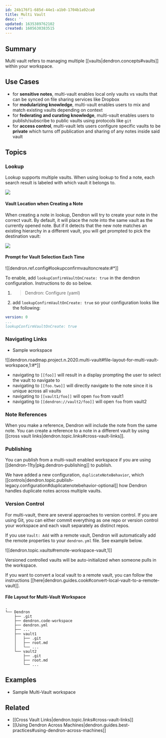 ```yaml
---
id: 24b176f1-685d-44e1-a1b0-1704b1a92ca0
title: Multi Vault
desc: ''
updated: 1635389762102
created: 1605630383515
---
```


## Summary

Multi vault refers to managing multiple [[vaults|dendron.concepts#vaults]] within your workspace.

## Use Cases

- for **sensitive notes**, multi-vault enables local only vaults vs vaults that can be synced on file sharing services like Dropbox
- for **modularizing knowledge**, multi-vault enables users to mix and match existing vaults depending on context
- for **federating and curating knowledge**, multi-vault enables users to publish/subscribe to public vaults using protocols like `git`
- for **access control**, multi-vault lets users configure specific vaults to be **private** which turns off publication and sharing of any notes inside said vault

## Topics

### Lookup

Lookup supports multiple vaults. When using lookup to find a note, each search result is labeled with which vault it belongs to.

![](https://foundation-prod-assetspublic53c57cce-8cpvgjldwysl.s3-us-west-2.amazonaws.com/assets/images/roots.jpg)

#### Vault Location when Creating a Note

When creating a note in lookup, Dendron will try to create your note in the correct vault. By default, it will place the note into the same vault as the currently opened note. But if it detects that the new note matches an existing hierarchy in a different vault, you will get prompted to pick the destination vault:

![](https://org-dendron-public-assets.s3.amazonaws.com/images/create-note-multi-vault-selection.png)

#### Prompt for Vault Selection Each Time

![[dendron.ref.config#lookupconfirmvaultoncreate:#*]]

To enable,  add `lookupConfirmVaultOnCreate: true` in the dendron configuration. Instructions to do so below.

1. > Dendron: Configure (yaml)
2. add `lookupConfirmVaultOnCreate: true` so your configuration looks like the following:

```yml
version: 0
...
lookupConfirmVaultOnCreate: true
```

### Navigating Links

- Sample workspace

![[dendron.roadmap.project.n.2020.multi-vault#file-layout-for-multi-vault-workspace,1:#*]]

- navigating  to `[[foo]]` will result in a display prompting the user to select the vault to navigate to 
- navigating to `[[foo.two]]` will directly navigate to the note since it is unique across all vaults
- navigating to `[[vault1/foo]]` will open `foo` from vault1 
- navigating to `[[dendron://vault2/foo]]` will open `foo` from vault2

### Note References

When you make a reference, Dendron will include the note from the same note. You can create a reference to a note in a different vault by using [[cross vault links|dendron.topic.links#cross-vault-links]].

### Publishing

You can publish from a multi-vault enabled workspace if you are using [[dendron-11ty|pkg.dendron-publishing]] to publish. 

We have added a new configuration, `duplicateNoteBehavior`, which [[controls|dendron.topic.publish-legacy.configuration#duplicatenotebehavior-optional]] how Dendron handles duplicate notes across multiple vaults.

### Version Control

For multi-vault, there are several approaches to version control. If you are using Git, you can either commit everything as one repo or version control your workspace and each vault separately as distinct repos.

If you use `Vault: Add` with a remote vault, Dendron will automatically add the remote properties to your `dendron.yml` file. See example below.

![[dendron.topic.vaults#remote-workspace-vault,1]]

Versioned controlled vaults will be auto-initialized when someone pulls in the workspace. 

If you want to convert a local vault to a remote vault, you can follow the instructions [[here|dendron.guides.cook#convert-local-vault-to-a-remote-vault]].

#### File Layout for Multi-Vault Workspace

```
.
└── Dendron
    ├── .git
    ├── dendron.code-workspace
    ├── dendron.yml
    ├── ...
    ├── vault1
    │   ├── .git
    │   ├── root.md
    │   └── ...
    └── vault2
        ├── .git
        ├── root.md
        └── ...
```

## Examples

- Sample Multi-Vault workspace

## Related

- [[Cross Vault Links|dendron.topic.links#cross-vault-links]]
- [[Using Dendron Across Machines|dendron.guides.best-practices#using-dendron-across-machines]]

